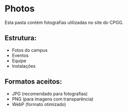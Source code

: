 # Photos

Esta pasta contém fotografias utilizadas no site do CPGG.

## Estrutura:
- Fotos do campus
- Eventos
- Equipe
- Instalações

## Formatos aceitos:
- JPG (recomendado para fotografias)
- PNG (para imagens com transparência)
- WebP (formato otimizado)